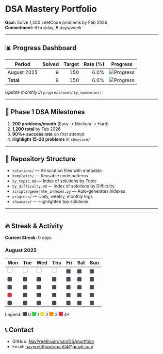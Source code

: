 # DSA Mastery Portfolio

**Goal:** Solve 1,200 LeetCode problems by Feb 2026  
**Commitment:** 6 hrs/day, 6 days/week

---

## 📊 Progress Dashboard

| Period               | Solved | Target | Rate (%) | Progress |
|----------------------|-------:|-------:|---------:|----------|
| August 2025          |      9 |    150 |     6.0% | ![Progress](https://geps.dev/progress/6) |
| **Total**            |      9 |    150 |     6.0% | ![Progress](https://geps.dev/progress/6) |

*Update monthly in `progress/monthly_summaries/`.*

---

## 🎯 Phase 1 DSA Milestones

1. **200 problems/month** (Easy → Medium → Hard)  
2. **1,200 total** by Feb 2026  
3. **90%+ success rate** on first attempt  
4. **Highlight 15–20 problems** in `showcase/`  

---

## 📁 Repository Structure

- `solutions/` — All solution files with metadata  
- `templates/` — Reusable code patterns  
- `by_topic.md` — Index of solutions by Topic  
- `by_difficulty.md` — Index of solutions by Difficulty  
- `scripts/generate_indexes.py` — Auto‐generates indexes  
- `progress/` — Daily, weekly, monthly logs  
- `showcase/` — Highlighted top solutions  

---

<!-- ## 🔧 Tools & Setup

- **Language:** Python 3.9+  
- **Testing:** `pytest`  
- **Formatting:** `black`, `flake8`  
- **Tracking:** Weights & Biases (optional)   -->

---

## 🔥 Streak & Activity
**Current Streak:** 0 days

### August 2025

Mon | Tue | Wed | Thu | Fri | Sat | Sun
---|---|---|---|---|---|---
<span style="display:inline-block;width:14px;height:14px;background:transparent;border:1px solid #3a3f44;border-radius:3px;opacity:0.4;"></span>&nbsp; | <span style="display:inline-block;width:14px;height:14px;background:transparent;border:1px solid #3a3f44;border-radius:3px;opacity:0.4;"></span>&nbsp; | <span style="display:inline-block;width:14px;height:14px;background:transparent;border:1px solid #3a3f44;border-radius:3px;opacity:0.4;"></span>&nbsp; | <span style="display:inline-block;width:14px;height:14px;background:transparent;border:1px solid #3a3f44;border-radius:3px;opacity:0.4;"></span>&nbsp; | <span title="2025-08-01: 0 solved" style="display:inline-block;width:14px;height:14px;background:#444B55;border-radius:3px;vertical-align:middle;"></span>&nbsp; | <span title="2025-08-02: 0 solved" style="display:inline-block;width:14px;height:14px;background:#444B55;border-radius:3px;vertical-align:middle;"></span>&nbsp; | <span title="2025-08-03: 0 solved" style="display:inline-block;width:14px;height:14px;background:#444B55;border-radius:3px;vertical-align:middle;"></span>&nbsp;
<span title="2025-08-04: 0 solved" style="display:inline-block;width:14px;height:14px;background:#444B55;border-radius:3px;vertical-align:middle;"></span>&nbsp; | <span title="2025-08-05: 0 solved" style="display:inline-block;width:14px;height:14px;background:#444B55;border-radius:3px;vertical-align:middle;"></span>&nbsp; | <span title="2025-08-06: 0 solved" style="display:inline-block;width:14px;height:14px;background:#444B55;border-radius:3px;vertical-align:middle;"></span>&nbsp; | <span title="2025-08-07: 0 solved" style="display:inline-block;width:14px;height:14px;background:#444B55;border-radius:3px;vertical-align:middle;"></span>&nbsp; | <span title="2025-08-08: 0 solved" style="display:inline-block;width:14px;height:14px;background:#444B55;border-radius:3px;vertical-align:middle;"></span>&nbsp; | <span title="2025-08-09: 0 solved" style="display:inline-block;width:14px;height:14px;background:#444B55;border-radius:3px;vertical-align:middle;"></span>&nbsp; | <span title="2025-08-10: 0 solved" style="display:inline-block;width:14px;height:14px;background:#444B55;border-radius:3px;vertical-align:middle;"></span>&nbsp;
<span title="2025-08-11: 0 solved" style="display:inline-block;width:14px;height:14px;background:#444B55;border-radius:3px;vertical-align:middle;"></span>&nbsp; | <span title="2025-08-12: 0 solved" style="display:inline-block;width:14px;height:14px;background:#444B55;border-radius:3px;vertical-align:middle;"></span>&nbsp; | <span title="2025-08-13: 0 solved" style="display:inline-block;width:14px;height:14px;background:#444B55;border-radius:3px;vertical-align:middle;"></span>&nbsp; | <span title="2025-08-14: 0 solved" style="display:inline-block;width:14px;height:14px;background:#444B55;border-radius:3px;vertical-align:middle;"></span>&nbsp; | <span title="2025-08-15: 0 solved" style="display:inline-block;width:14px;height:14px;background:#444B55;border-radius:3px;vertical-align:middle;"></span>&nbsp; | <span title="2025-08-16: 0 solved" style="display:inline-block;width:14px;height:14px;background:#444B55;border-radius:3px;vertical-align:middle;"></span>&nbsp; | <span title="2025-08-17: 0 solved" style="display:inline-block;width:14px;height:14px;background:#444B55;border-radius:3px;vertical-align:middle;"></span>&nbsp;
<span title="2025-08-18: 9 solved" style="display:inline-block;width:14px;height:14px;background:#dc3545;border-radius:3px;vertical-align:middle;"></span>&nbsp; | <span title="2025-08-19: 0 solved" style="display:inline-block;width:14px;height:14px;background:#444B55;border-radius:3px;vertical-align:middle;"></span>&nbsp; | <span title="2025-08-20: 0 solved" style="display:inline-block;width:14px;height:14px;background:#444B55;border-radius:3px;vertical-align:middle;"></span>&nbsp; | <span title="2025-08-21: 0 solved" style="display:inline-block;width:14px;height:14px;background:#444B55;border-radius:3px;vertical-align:middle;"></span>&nbsp; | <span title="2025-08-22: 0 solved" style="display:inline-block;width:14px;height:14px;background:#444B55;border-radius:3px;vertical-align:middle;"></span>&nbsp; | <span title="2025-08-23: 0 solved" style="display:inline-block;width:14px;height:14px;background:#444B55;border-radius:3px;vertical-align:middle;"></span>&nbsp; | <span title="2025-08-24: 0 solved" style="display:inline-block;width:14px;height:14px;background:#444B55;border-radius:3px;vertical-align:middle;"></span>&nbsp;
<span title="2025-08-25: 0 solved" style="display:inline-block;width:14px;height:14px;background:#444B55;border-radius:3px;vertical-align:middle;"></span>&nbsp; | <span title="2025-08-26: 0 solved" style="display:inline-block;width:14px;height:14px;background:#444B55;border-radius:3px;vertical-align:middle;"></span>&nbsp; | <span title="2025-08-27: 0 solved" style="display:inline-block;width:14px;height:14px;background:#444B55;border-radius:3px;vertical-align:middle;"></span>&nbsp; | <span title="2025-08-28: 0 solved" style="display:inline-block;width:14px;height:14px;background:#444B55;border-radius:3px;vertical-align:middle;"></span>&nbsp; | <span title="2025-08-29: 0 solved" style="display:inline-block;width:14px;height:14px;background:#444B55;border-radius:3px;vertical-align:middle;"></span>&nbsp; | <span title="2025-08-30: 0 solved" style="display:inline-block;width:14px;height:14px;background:#444B55;border-radius:3px;vertical-align:middle;"></span>&nbsp; | <span title="2025-08-31: 0 solved" style="display:inline-block;width:14px;height:14px;background:#444B55;border-radius:3px;vertical-align:middle;"></span>&nbsp;

Legend: <span style="display:inline-block;width:14px;height:14px;background:#444B55;border-radius:3px;"></span> 0 <span style="display:inline-block;width:14px;height:14px;background:#39d353;border-radius:3px;"></span> 1 <span style="display:inline-block;width:14px;height:14px;background:#f1e05a;border-radius:3px;"></span> 2 <span style="display:inline-block;width:14px;height:14px;background:#fb8c00;border-radius:3px;"></span> 3 <span style="display:inline-block;width:14px;height:14px;background:#dc3545;border-radius:3px;"></span> 4+

## 📞 Contact

- GitHub: [NavPreethivardhan/DSAportfolio](https://github.com/NavPreethivardhan/DSA-Portfolio)  
- Email: navpreethivardhan04@gmail.com
 
